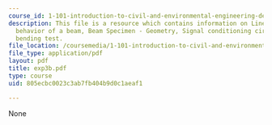 ```yaml
---
course_id: 1-101-introduction-to-civil-and-environmental-engineering-design-i-fall-2006
description: This file is a resource which contains information on Linear elastic
  behavior of a beam, Beam Specimen - Geometry, Signal conditioning circuit and The
  bending test.
file_location: /coursemedia/1-101-introduction-to-civil-and-environmental-engineering-design-i-fall-2006/805ecbc0023c3ab7fb404b9d0c1aeaf1_exp3b.pdf
file_type: application/pdf
layout: pdf
title: exp3b.pdf
type: course
uid: 805ecbc0023c3ab7fb404b9d0c1aeaf1

---
```

None